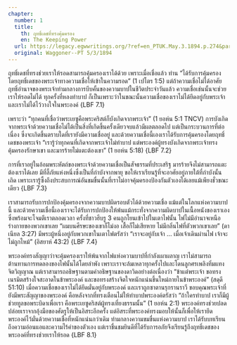 ```yaml
---
chapter:
  number: 1
  title:
    th: ฤทธิ์เดชที่ทรงคุ้มครอง
    en: The Keeping Power
  url: https://legacy.egwwritings.org/?ref=en_PTUK.May.3.1894.p.274&para=1518.4335
  original: Waggoner--PT 5/3/1894
---
```


ฤทธิ์เดชที่ทรงช่วยเราให้รอดสามารถคุ้มครองเราได้ด้วย เพราะเมื่อเชื่อแล้ว ท่าน “ได้รับการคุ้มครองโดยฤทธิ์เดชของพระเจ้าทางความเชื่อให้เข้าในความรอด” (1 เปโตร 1:5) แต่ถ้าความเชื่อไม่ได้อาศัยฤทธิ์อำนาจของพระเจ้าท่ามกลางการบีบคั้นของความบาปในชีวิตประจำวันแล้ว ความเชื่อเช่นนั้นจะช่วยเราให้รอดไม่ได้ ทุกครั้งที่หลงทำบาป ก็เป็นเพราะว่าในขณะนั้นความเชื่อของเราไม่ได้ยึดอยู่กับพระเจ้า และเราไม่ได้ไว้วางใจในพระองค์ {LBF 7.1}

เพราะว่า “ทุกคนที่เชื่อว่าพระเยซูคือพระคริสต์ก็บังเกิดจากพระเจ้า” (1 ยอห์น 5:1 TNCV) การบังเกิดจากพระเจ้าด้วยความเชื่อไม่ได้เป็นสิ่งที่เกิดขึ้นครั้งเดียวจบแล้วมีผลตลอดไป แต่เป็นกระบวนการที่ต่อเนื่อง ซึ่งจะเกิดขึ้นตราบใดที่เรายังมีความเชื่ออยู่ และด้วยความเชื่อนี้เองเราได้รับการคุ้มครองโดยฤทธิ์เดชของพระเจ้า “เรารู้ว่าทุกคนที่เกิดจากพระเจ้าไม่ทำบาป แต่พระองค์ผู้ทรงบังเกิดจากพระเจ้าทรงคุ้มครองรักษาเขา และมารร้ายไม่แตะต้องเขา” (1 ยอห์น 5:18) {LBF 7.2}

การที่เราอยู่ในอ้อมพระหัตถ์ของพระเจ้าด้วยความเชื่อเป็นสัจธรรมที่ประเสริฐ มารร้ายจึงไม่สามารถแตะต้องเราได้เลย มีที่ลี้ภัยแห่งหนึ่งซึ่งเป็นที่กำบังจากพายุ ขอให้เราเรียนรู้ที่จะอาศัยอยู่ภายใต้ที่กำบังนั้นเถิด เพราะเรารู้ซึ้งถึงประสบการณ์อันขมขื่นนั้นที่เราไม่อาจคุ้มครองป้องกันตัวเองได้เลยแม้เพียงชั่วขณะเดียว {LBF 7.3}

เราสามารถรับการปกป้องคุ้มครองจากความบาปผิดรอบตัวได้ด้วยความเชื่อ แม้แต่ในโลกแห่งความบาปนี้ และด้วยความเชื่อนี้เองเราจะได้รับการปกป้องให้พ้นแม้กระทั่งจากความผิดบาปในเนื้อหนังของเราเองซึ่งพร้อมจะโจมตีเราตลอดเวลา ครั้งที่ชาวฮีบรู 3 คนถูกโยนเข้าไปในเตาไฟนั้น ไฟไม่มีอำนาจเหนือร่างกายของพวกเขาเลย “ผมบนศีรษะของเขาก็ไม่งอ เสื้อก็ไม่เสียหาย ไม่มีกลิ่นไฟที่ตัวพวกเขาเลย” (ดาเนียล 3:27) มีพระผู้หนึ่งอยู่กับพวกเขาในเตาไฟตรัสว่า “เราจะอยู่กับเจ้า … เมื่อเจ้าเดินผ่านไฟ เจ้าจะไม่ถูกไหม้” (อิสยาห์ 43:2) {LBF 7.4}

พระองค์ทรงสัญญาว่าจะคุ้มครองเราให้พ้นจากไฟแห่งความบาปที่กำลังเผาผลาญ เราไม่สามารถต้านทานการทดลองของไฟนั้นได้โดยลำพัง เพราะเราจะล้มเหลวทุกครั้งไปและโดนลูกศรเพลิงทิ่มแทงจิตวิญญาณ แต่เราสามารถอธิษฐานตามคำอธิษฐานของดาวิดอย่างต่อเนื่องว่า “ข้าแต่พระเจ้า ขอทรงเนรมิตสร้างใจสะอาดในข้าพระองค์ และขอทรงสร้างจิตใจหนักแน่นขึ้นใหม่ภายในข้าพระองค์” (สดุดี 51:10) เมื่อความเชื่อของเราไม่ได้ยึดมั่นอยู่กับพระองค์ และเราถูกซาตานรุกรานราวี ขอบคุณพระเจ้าที่ยังมีพระสัญญาของพระองค์ คือหลังจากที่ทรงเตือนไม่ให้ทำบาปพระองค์ตรัสว่า “ถ้าใครทำบาป เราก็มีผู้ช่วยทูลขอพระบิดาเพื่อเรา คือพระเยซูคริสต์ผู้ทรงเที่ยงธรรมนั้น” (1 ยอห์น 2:1) พระองค์ทรงช่วยปลดปล่อยเราจากอุ้งมือของศัตรูให้เป็นอิสระอีกครั้ง แต่อิสระที่พระองค์ทรงมอบให้นั้นก็เพื่อให้เรายึดพระองค์ไว้มั่นด้วยความเชื่อที่หนักแน่นกว่าเดิม ท่ามกลางความขมขื่นแห่งความบาป เราได้รับบทเรียนถึงความอ่อนแอและความไร้ค่าของตัวเอง แต่เราชื่นชมยินดีที่ได้รับการอภัยจึงเรียนรู้ถึงฤทธิ์เดชของพระองค์ที่ทรงช่วยเราให้รอด {LBF 8.1}
